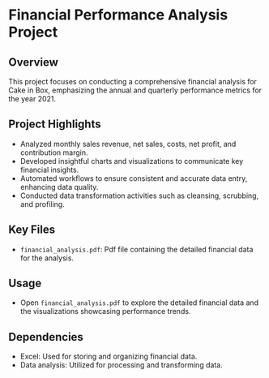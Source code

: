 # Financial Performance Analysis Project

## Overview
This project focuses on conducting a comprehensive financial analysis for Cake in Box, emphasizing the annual and quarterly performance metrics for the year 2021.

## Project Highlights
- Analyzed monthly sales revenue, net sales, costs, net profit, and contribution margin.
- Developed insightful charts and visualizations to communicate key financial insights.
- Automated workflows to ensure consistent and accurate data entry, enhancing data quality.
- Conducted data transformation activities such as cleansing, scrubbing, and profiling.

## Key Files
- `financial_analysis.pdf`: Pdf file containing the detailed financial data for the analysis.

## Usage
- Open `financial_analysis.pdf` to explore the detailed financial data and the visualizations showcasing performance trends.

## Dependencies
- Excel: Used for storing and organizing financial data.
- Data analysis: Utilized for processing and transforming data.

